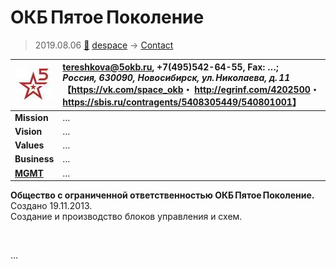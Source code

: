 # ОКБ Пятое Поколение
> 2019.08.06 [🚀](../../index/index.md) [despace](../index.md) → [Contact](../contact.md)

|[![](../f/contact/o/okb_5_logo1_thumb.webp)](../f/contact/o/okb_5_logo1.webp)|<tereshkova@5okb.ru>, +7(495)542-64-55, Fax: …;<br> *Россия, 630090, Новосибирск, ул. Николаева, д. 11*<br> 【<https://vk.com/space_okb>・ <http://egrinf.com/4202500>・ <https://sbis.ru/contragents/5408305449/540801001>】|
|:--|:--|
|**Mission**|…|
|**Vision**|…|
|**Values**|…|
|**Business**|…|
|**[MGMT](../mgmt.md)**|…|

**Общество с ограниченной ответственностью ОКБ Пятое Поколение.** Создано 19.11.2013.  
Создание и производство блоков управления и схем.


<p style="page-break-after:always"> </p>

…
